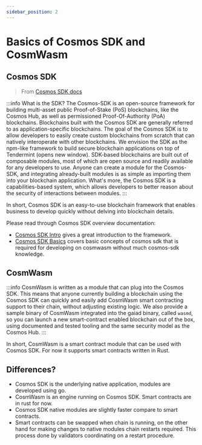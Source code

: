 ```yaml
---
sidebar_position: 2
---
```


# Basics of Cosmos SDK and CosmWasm

## Cosmos SDK

> From [Cosmos SDK docs](https://docs.cosmos.network/v0.43/intro/overview.html)

:::info
What is the SDK?
The Cosmos-SDK is an open-source framework for building multi-asset public Proof-of-Stake (PoS)
blockchains, like the Cosmos Hub, as well as permissioned Proof-Of-Authority (PoA) blockchains. Blockchains built with
the Cosmos SDK are generally referred to as application-specific blockchains.
The goal of the Cosmos SDK is to allow developers to easily create custom blockchains from scratch that can natively
interoperate with other blockchains. We envision the SDK as the npm-like framework to build secure blockchain
applications on top of Tendermint (opens new window). SDK-based blockchains are built out of composable modules,
most of which are open source and readily available for any developers to use. Anyone can create a module for the
Cosmos-SDK, and integrating already-built modules is as simple as importing them into your blockchain application.
What's more, the Cosmos SDK is a capabilities-based system, which allows developers to better reason about the security
of interactions between modules.
:::

In short, Cosmos SDK is an easy-to-use blockchain framework that enables business to develop quickly without delving
into
blockchain details.

Please read through Cosmos SDK overview documentation:

- [Cosmos SDK Intro](https://docs.cosmos.network/v0.43/intro) gives a great introduction to the framework.
- [Cosmos SDK Basics](https://docs.cosmos.network/v0.43/basics) covers basic concepts of cosmos sdk that is required
  for developing on cosmwasm without much cosmos-sdk knowledge.

## CosmWasm

:::info
CosmWasm is written as a module that can plug into the Cosmos SDK. This means that anyone currently building a
blockchain using the Cosmos SDK can quickly and easily add CosmWasm smart contracting support to their chain,
without adjusting existing logic. We also provide a sample binary of CosmWasm integrated into the gaiad binary,
called `wasmd`, so you can launch a new smart-contract enabled blockchain out of the box, using documented and tested
tooling and the same security model as the Cosmos Hub.
:::

In short, CosmWasm is a smart contract module that can be used with Cosmos SDK. For now it supports smart contracts
written in Rust.

## Differences?

- Cosmos SDK is the underlying native application, modules are developed using go.
- CosmWasm is an engine running on Cosmos SDK. Smart contracts are in rust for now.
- Cosmos SDK native modules are slightly faster compare to smart contracts.
- Smart contracts can be swapped when chain is running, on the other hand for making changes to native modules chain
  restarts required. This process done by validators coordinating on a restart procedure.

